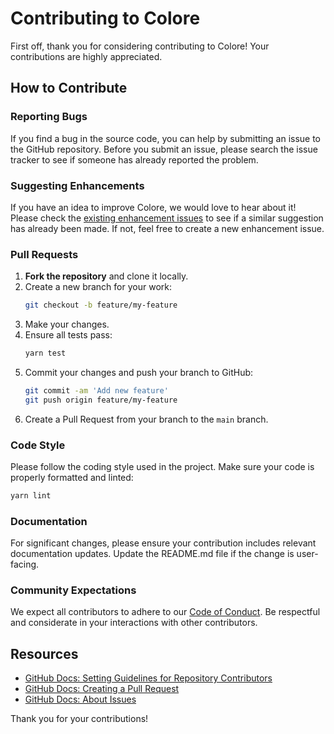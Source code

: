 
# Contributing to Colore

First off, thank you for considering contributing to Colore! Your contributions are highly appreciated.

## How to Contribute

### Reporting Bugs

If you find a bug in the source code, you can help by submitting an issue to the GitHub repository. Before you submit an issue, please search the issue tracker to see if someone has already reported the problem.

### Suggesting Enhancements

If you have an idea to improve Colore, we would love to hear about it! Please check the [existing enhancement issues](https://github.com/mallikcheripally/colore-js/issues?q=is%3Aissue+is%3Aopen+label%3Aenhancement) to see if a similar suggestion has already been made. If not, feel free to create a new enhancement issue.

### Pull Requests

1. **Fork the repository** and clone it locally.
2. Create a new branch for your work:
   ```bash
   git checkout -b feature/my-feature
   ```
3. Make your changes.
4. Ensure all tests pass:
   ```bash
   yarn test
   ```
5. Commit your changes and push your branch to GitHub:
   ```bash
   git commit -am 'Add new feature'
   git push origin feature/my-feature
   ```
6. Create a Pull Request from your branch to the `main` branch.

### Code Style

Please follow the coding style used in the project. Make sure your code is properly formatted and linted:
```bash
yarn lint
```

### Documentation

For significant changes, please ensure your contribution includes relevant documentation updates. Update the README.md file if the change is user-facing.

### Community Expectations

We expect all contributors to adhere to our [Code of Conduct](CODE_OF_CONDUCT.md). Be respectful and considerate in your interactions with other contributors.

## Resources

- [GitHub Docs: Setting Guidelines for Repository Contributors](https://docs.github.com/en/communities/setting-up-your-project-for-healthy-contributions/setting-guidelines-for-repository-contributors)
- [GitHub Docs: Creating a Pull Request](https://docs.github.com/en/github/collaborating-with-issues-and-pull-requests/creating-a-pull-request)
- [GitHub Docs: About Issues](https://docs.github.com/en/github/managing-your-work-on-github/about-issues)

Thank you for your contributions!
